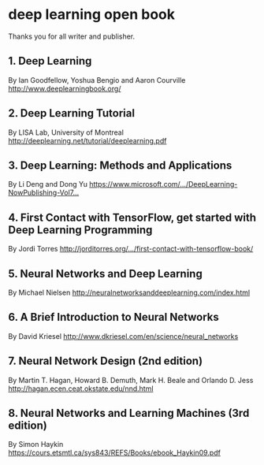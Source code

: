 # deep learning open book
Thanks you for all writer and publisher.

## 1. Deep Learning
By Ian Goodfellow, Yoshua Bengio and Aaron Courville
http://www.deeplearningbook.org/

## 2. Deep Learning Tutorial
By LISA Lab, University of Montreal
http://deeplearning.net/tutorial/deeplearning.pdf

## 3. Deep Learning: Methods and Applications
By Li Deng and Dong Yu
https://www.microsoft.com/…/DeepLearning-NowPublishing-Vol7…

## 4. First Contact with TensorFlow, get started with Deep Learning Programming
By Jordi Torres
http://jorditorres.org/…/first-contact-with-tensorflow-book/

## 5. Neural Networks and Deep Learning
By Michael Nielsen
http://neuralnetworksanddeeplearning.com/index.html

## 6. A Brief Introduction to Neural Networks
By David Kriesel
http://www.dkriesel.com/en/science/neural_networks

## 7. Neural Network Design (2nd edition)
By Martin T. Hagan, Howard B. Demuth, Mark H. Beale and Orlando D. Jess
http://hagan.ecen.ceat.okstate.edu/nnd.html

## 8. Neural Networks and Learning Machines (3rd edition)
By Simon Haykin
https://cours.etsmtl.ca/sys843/REFS/Books/ebook_Haykin09.pdf
